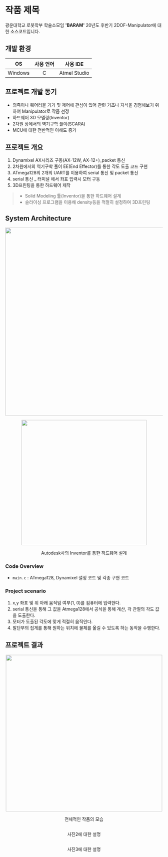 # 작품 제목

광운대학교 로봇학부 학술소모임 **'BARAM'** 20년도 후반기 2DOF-Manipulator에 대한 소스코드입니다.  

## 개발 환경
|OS|사용 언어|사용 IDE|
|:---:|:---:|:---:|
| Windows | C | Atmel Studio |

## 프로젝트 개발 동기

-  의족이나 웨어러블 기기 및 제어에 관심이 있어 관련 기초나 지식을 경험해보기 위하여 Manipulator로 작품 선정
-  하드웨어 3D 모델링(Inventor)
-  2차원 상에서의 역기구학 풀이(SCARA)
-  MCU에 대한 전반적인 이해도 증가

## 프로젝트 개요
1. Dynamixel AX시리즈 구동(AX-12W, AX-12+)_packet 통신    
2. 2차원에서의 역기구학 풀이 EE(End Effector)를 통한 각도 도출 코드 구현 
3. ATmega128의 2개의 UART를 이용하여 serial 통신 및 packet 통신  
4. serial 통신 _ 터미널 에서 좌표 입력시 모터 구동
5. 3D프린팅을 통한 하드웨어 제작
> - Solid Modeling 툴(Inventor)을 통한 하드웨어 설계
> - 슬라이싱 프로그램을 이용해 density등을 적절히 설정하여 3D프린팅
## System Architecture
<p align="center"><img src="https://user-images.githubusercontent.com/72693388/107479675-cbacf480-6bbe-11eb-8010-c7516b8a35b5.png" width="600px"></p>  
<p align="center"><img src="https://user-images.githubusercontent.com/72693388/107480465-fe0b2180-6bbf-11eb-897a-efabae6d761d.png" width="400px"></p> 
<p align="center"> Autodesk사의 Inventor를 통한 하드웨어 설계 </p>


### Code Overview  
- `main.c` : ATmega128, Dynamixel 설정 코드 및 각종 구현 코드    

### Project scenario

1. x,y 좌표 및 위 아래 움직임 여부(1, 0)를 컴퓨터에 입력한다.
2. serial 통신을 통해 그 값을 Atmega128에서 공식을 통해 계산, 각 관절의 각도 값을 도출한다.
3. 모터가 도출된 각도에 맞게 적절히 움직인다.
4. 말단부의 집게를 통해 원하는 위치에 물체를 옮길 수 있도록 하는 동작을 수행한다.


## 프로젝트 결과

<p align="center"><img src="https://user-images.githubusercontent.com/72693388/103347630-ddd54680-4ada-11eb-8e54-b19efe314fb0.jpg" width="500px"></p>  
<p align="center"> 전체적인 작품의 모습 </p>  

<p align="center"><img src=" " width="500px"></p>  
<p align="center"> 사진2에 대한 설명 </p>  

<p align="center"><img src=" " width="500px"></p>  
<p align="center"> 사진3에 대한 설명 </p>

